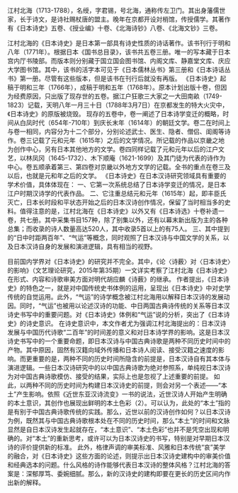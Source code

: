 江村北海（1713-1788），名绶，字君锡，号北海，通称传左卫门。其出身藩儒世家，长于诗文，是诗社赐杖唐的盟主。晚年在京都开设対梢馆，传授儒学。其著作有《日本诗史》五卷、《授业编》十卷、《北海诗钞》八卷、《北海文钞》三卷。

江村北海的《日本诗史》是日本第一部具有诗史性质的诗话著作。该书刊行于明和八年（1771年）。根据日本《国书总目录》，该书共五卷三册。唯一的写本藏于日本宫内厅书陵部。而版本则分别藏于国立国会图书馆、内阁文库、静嘉堂文库、庆应大学图书馆。其中，该书的活字本可见于《日本儒林丛书》第三册和《日本诗话丛书》第一册。尽管有这些版本，但是该书在刊行后就没有再版。
《日本诗史》起稿于明和三年（1766年），成稿于明和五年（1768年）。原本计划出版十卷，但因为经费原因，只出版了现存世的五卷。据江户狂歌三大家之一大田南畝（1749-1823）记载，天明八年一月三十日（1788年3月7日）在京都发生的特大火灾中，《日本诗史》的原版被烧毁。
现存的五卷中，卷一阐述了日本诗学变迁的概略，时间从白凤时代（654年-710年）到庆长末年（1614年）的朝廷文学。卷二在时间上与卷一相同，内容分为十二个部分，分别论述武士、医生、隐者、僧侣、闺阁等诗作。卷三记载了元和元年（1615年）之后的文学情况。所记载的作品以京畿之地为创作中心，另有日本其他地方的文学。卷四同样记载了元和元年以后的江户文艺，以林凤冈（1645-1732）、木下顺庵（1621-1699）及其门徒为代表的诗作为中心。卷五顺承着第三、第四卷对京畿以外地方文学的记载。全书的重点在卷三及以后，也就是元和年之后的文学。
《日本诗史》在日本汉诗研究领域具有重要的学术价值，具体体现在：
一、它第一次系统总结了日本诗学变迁的情况，是日本江户时期汉诗学的代表作品。
二、它注重总结元和元年（1615年）起，即丰臣氏灭亡，日本长时段和平状态开始之后的日本汉诗创作情况，保留了当时相当多的史料。值得注意的是，江村北海在《日本诗史》以外又有《日本诗选》十卷补遗一卷，共七册。其中采集书目157种，除了别集以外，还有以幕末新出版为主的各种总集；而收录的诗人数量高达520人，其中收录5首以上的有75人。
三、其中提到的“日中时距两百年”、“气运”等概念，同时观照了日本汉诗与中国文学的关系，以及日本汉诗自身的发展和演进逻辑，具有相当的视野。

目前国内学界对《日本诗史》的研究并不完全。其中，《论〈诗薮〉对〈日本诗史〉的影响》（文艺理论研究，2015年第35期）一文详实考察了江村北海《日本诗史》在形式、内容和诗歌审美方面对明代胡应麟《诗薮》的继承。
作者提出，《日本诗史》的特色之一，就是对中国传统史书体例的运用，呈现出《日本诗史》中对史学传统的自觉运用。此外，“气运”的诗学概念被江村北海用以解释日本汉诗的发展动因。同时，“气运”也被用以论述汉诗的功能、中日两国古典诗传统的关系等日本汉诗史书写中的重要问题。对《日本诗史》体例和“气运”说的分析，突出了《日本诗史》的诗史意识。
在诗史意识中，本文作者尤为强调江村北海提出的：日本汉诗发展与中国历代诗歌“二百年”的时间差的意义和对日本诗学界的影响。这是日本汉诗史书写中的一个重要命题，即日本汉诗与中国古典诗歌是两种不同历史时间中的产物。其中原因，固然有汉籍向域外传播和日本诗人阅读、接受汉籍之速度的影响。而更重要的是，两种不同的历史时间所隐含的前提是，日本汉诗自有其本体与演进逻辑。一些日本汉诗研究中的以中国古典诗歌为绝对参照系，单纯视日本汉诗为对中国古典诗歌模仿、接受的结果，实际上也是忽视了上述重要的前提。
如此，以两种不同的历史时间为构建日本汉诗史的前提，则会对另一个表述——“本土”产生影响。依照《近世东亚汉诗流变》一书的说法，近世汉诗人开始产生明确的本土意识，其创作也展现出鲜明的本土色彩（2）。可以认为，此处的“本土”指的是有别于中国古典诗歌传统的实践。那么，近世以前的汉诗创作如何？以日本汉诗为例，既然其与中国古典诗歌根本处在不同的历史时间，那么“本土”的时间和文脉显然是自日本汉诗发生起就存在，“本土意识”、“本土色彩”也并不是凭空出现和明确的。对“本土”的重新思考，或许可以为日本汉诗史的书写，特别是对早期日本汉诗的评价提供新的标准。
此外，格律声调的审美标准、风雅和日本传统“哀”美学的融合，对《日本诗史》这些方面的论述，则提示出日本汉诗史建构中的审美价值和经典选本的问题。什么风格的诗作能够代表日本汉诗的整体风格？江村北海的答案是：深郁厚笃、委婉细腻。那么，新的汉诗史的建构即要在更长的历史区间内作出新的解释。

